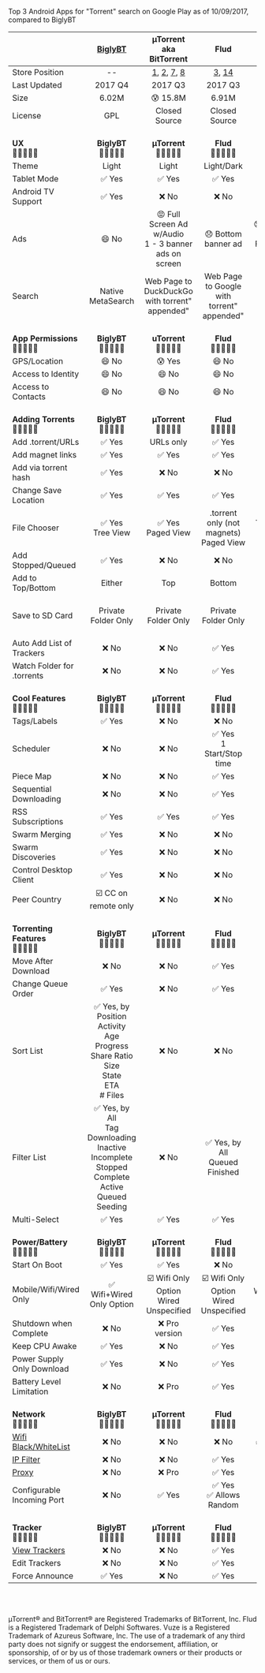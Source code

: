 Top 3 Android Apps for "Torrent" search on Google Play as of 10/09/2017, compared to BiglyBT

|   | [BiglyBT](https://play.google.com/store/apps/details?id=com.biglybt.android.client) | µTorrent<br/>aka BitTorrent | Flud | tTorrent | Vuze |
|  ------ | :------: | :------: | :------: | :------: | :------: |
|  Store Position | -- | [1](https://play.google.com/store/apps/details?id=com.utorrent.client), [2](https://play.google.com/store/apps/details?id=com.bittorrent.client), [7](https://play.google.com/store/apps/details?id=com.bittorrent.client.pro), [8](https://play.google.com/store/apps/details?id=com.utorrent.client.pro) | [3](https://play.google.com/store/apps/details?id=com.delphicoder.flud), [14](https://play.google.com/store/apps/details?id=com.delphicoder.flud.paid) | [4](https://play.google.com/store/apps/details?id=hu.tagsoft.ttorrent.lite), [27](https://play.google.com/store/apps/details?id=hu.tagsoft.ttorrent.noads) | [5](https://play.google.com/store/apps/details?id=com.vuze.torrent.downloader) |
|  Last Updated | 2017 Q4 | 2017 Q3 | 2017 Q3 | 2017 Q3 | 2016 Q1 |
|  Size | 6.02M | :cold_sweat: 15.8M | 6.91M | 7.42M | 5.52M |
|  License | GPL | Closed Source | Closed Source | Closed Source | Unknown |
|  <br/> **UX** <br/> :leaves::leaves::leaves::leaves::leaves: | <br/>**BiglyBT**<br/> :leaves::leaves::leaves::leaves::leaves: | <br/> **µTorrent**<br/>:leaves::leaves::leaves::leaves::leaves: | <br/> **Flud**<br/> :leaves::leaves::leaves::leaves::leaves: | <br/> **tTorrent**<br/>:leaves::leaves::leaves::leaves::leaves: | <br/> **Vuze**<br/>:leaves::leaves::leaves::leaves::leaves: |
|  Theme | Light | Light | Light/Dark | Light/Dark | Light |
|  Tablet Mode | :white_check_mark: Yes | :white_check_mark: Yes | :white_check_mark: Yes | :white_check_mark: Yes | :white_check_mark: Yes |
|  Android TV Support | :white_check_mark: Yes | :x: No | :x: No | :x: No | :x: No |
|  Ads | :smile: No | :rage: Full Screen Ad w/Audio<br/>1 - 3 banner ads on screen | :disappointed: Bottom banner ad | :disappointed: Bottom banner ad<br/>Full screen video ads | :disappointed: PRO badge ad |
|  Search | Native MetaSearch | Web Page to DuckDuckGo<br/>with torrent" appended" | Web Page to Google<br/>with torrent" appended" | Opens "Search App" (default is Google) | Web Page to Google<br/>with torrent" appended" |
|  <br/> **App Permissions**<br/> :leaves::leaves::leaves::leaves::leaves: | <br/>**BiglyBT**<br/> :leaves::leaves::leaves::leaves::leaves: | <br/> **uTorrent**<br/> :leaves::leaves::leaves::leaves::leaves: | <br/> **Flud**<br/> :leaves::leaves::leaves::leaves::leaves: | <br/> **tTorrent**<br/>:leaves::leaves::leaves::leaves::leaves: | <br/> **Vuze**<br/>  :leaves::leaves::leaves::leaves::leaves: |
|  GPS/Location | :smile: No | :cold_sweat: Yes | :smile: No | :smile: No | :cold_sweat: Yes |
|  Access to Identity | :smile: No | :smile: No | :smile: No | :cold_sweat: Yes | :cold_sweat: Yes |
|  Access to Contacts | :smile: No | :smile: No | :smile: No | :smile: No | :cold_sweat: Yes |
|  <br/> **Adding Torrents**<br/> :leaves::leaves::leaves::leaves::leaves: | <br/>**BiglyBT**<br/> :leaves::leaves::leaves::leaves::leaves: | <br/> **µTorrent**<br/> :leaves::leaves::leaves::leaves::leaves: | <br/> **Flud**<br/> :leaves::leaves::leaves::leaves::leaves: | <br/> **tTorrent**<br/>:leaves::leaves::leaves::leaves::leaves: | <br/> **Vuze**<br/>:leaves::leaves::leaves::leaves::leaves: |
|  Add .torrent/URLs | :white_check_mark: Yes | URLs only | :white_check_mark: Yes | Magnet URI | :white_check_mark: Yes |
|  Add magnet links | :white_check_mark: Yes | :white_check_mark: Yes | :white_check_mark: Yes | :white_check_mark: Yes | :white_check_mark: Yes |
|  Add via torrent hash | :white_check_mark: Yes | :x: No | :x: No | :x: No | :white_check_mark: Yes |
|  Change Save Location | :white_check_mark: Yes | :white_check_mark: Yes | :white_check_mark: Yes | :white_check_mark: Yes | :white_check_mark: Yes |
|  File Chooser | :white_check_mark: Yes<br/>Tree View | :white_check_mark: Yes<br/>Paged View | .torrent only (not magnets)<br/>Paged View | .torrent only (not magnets)<br/>Paged View | :white_check_mark: Yes<br/>Flat View |
|  Add Stopped/Queued | :white_check_mark: Yes | :x: No | :x: No | :x: No | :x: No |
|  Add to Top/Bottom | Either | Top | Bottom | Bottom | Bottom |
|  Save to SD Card | Private Folder Only | Private Folder Only | Private Folder Only | :white_check_mark: Yes | Private Folder Only (but crashes) |
|  Auto Add List of Trackers | :x: No | :x: No | :white_check_mark: Yes | :x: No | :x: No |
|  Watch Folder for .torrents | :x: No | :x: No | :white_check_mark: Yes | :white_check_mark: Yes | :x: No |
|  <br/> **Cool Features**<br/> :leaves::leaves::leaves::leaves::leaves: | <br/>**BiglyBT**<br/> :leaves::leaves::leaves::leaves::leaves: | <br/> **µTorrent**<br/> :leaves::leaves::leaves::leaves::leaves: | <br/> **Flud**<br/> :leaves::leaves::leaves::leaves::leaves: | <br/> **tTorrent**<br/>:leaves::leaves::leaves::leaves::leaves: | <br/> **Vuze**<br/>:leaves::leaves::leaves::leaves::leaves: |
|  Tags/Labels | :white_check_mark: Yes | :x: No | :x: No | :white_check_mark: Yes | :x: No |
|  Scheduler | :x: No | :x: No | :white_check_mark: Yes<br/>1 Start/Stop time | :white_check_mark: Yes; Time Range | :x: No |
|  Piece Map | :x: No | :x: No | :white_check_mark: Yes | :white_check_mark: Yes | :x: No |
|  Sequential Downloading | :x: No | :x: No | :white_check_mark: Yes | :white_check_mark: Yes | :x: No |
|  RSS Subscriptions | :white_check_mark: Yes | :white_check_mark: Yes | :white_check_mark: Yes | :white_check_mark: Yes | :x: No |
|  Swarm Merging | :white_check_mark: Yes | :x: No | :x: No | :x: No | :x: No |
|  Swarm Discoveries | :white_check_mark: Yes | :x: No | :x: No | :x: No | :x: No |
|  Control Desktop Client | :white_check_mark: Yes | :x: No | :x: No | :x: No | :x: No |
|  Peer Country | :ballot_box_with_check: CC on remote only | :x: No | :x: No | :white_check_mark: Yes, flag | :x: No |
|  <br/> **Torrenting Features**<br/> :leaves::leaves::leaves::leaves::leaves: | <br/>**BiglyBT**<br/> :leaves::leaves::leaves::leaves::leaves: | <br/> **µTorrent**<br/> :leaves::leaves::leaves::leaves::leaves: | <br/> **Flud**<br/> :leaves::leaves::leaves::leaves::leaves: | <br/> **tTorrent**<br/>:leaves::leaves::leaves::leaves::leaves: | <br/> **Vuze**<br/>:leaves::leaves::leaves::leaves::leaves: |
|  Move After Download | :x: No | :x: No | :white_check_mark: Yes | :white_check_mark: Yes, Global | :x: No |
|  Change Queue Order | :white_check_mark: Yes | :x: No | :white_check_mark: Yes | :white_check_mark: Yes | :x: No |
|  Sort List | :white_check_mark: Yes, by<br/>Position<br/>Activity<br/>Age<br/>Progress<br/>Share Ratio<br/>Size<br/>State<br/>ETA<br/># Files | :x: No | :x: No | :white_check_mark: Yes, by<br/>Name<br/>Size<br/>State<br/>Progress<br/>Ratio<br/>UL Speed<br/>DL Speed<br/>Finish Date<br/>Seeding Time | :x: No |
|  Filter List | :white_check_mark: Yes, by<br/>All<br/>Tag<br/>Downloading<br/>Inactive<br/>Incomplete<br/>Stopped<br/>Complete<br/>Active<br/>Queued<br/>Seeding | :x: No | :white_check_mark: Yes, by<br/>All<br/>Queued<br/>Finished | :white_check_mark: Yes, by<br/>All<br/>Tag<br/>Downloading<br/>Complete<br/>Checking<br/>Paused | :white_check_mark: Yes, by<br/>All<br/>Downloading<br/>Complete |
|  Multi-Select | :white_check_mark: Yes | :white_check_mark: Yes | :white_check_mark: Yes | :white_check_mark: Yes | :x: No |
|  <br/> **Power/Battery**<br/> :leaves::leaves::leaves::leaves::leaves: | <br/>**BiglyBT**<br/> :leaves::leaves::leaves::leaves::leaves: | <br/> **µTorrent**<br/> :leaves::leaves::leaves::leaves::leaves: | <br/> **Flud**<br/> :leaves::leaves::leaves::leaves::leaves: | <br/> **tTorrent**<br/>:leaves::leaves::leaves::leaves::leaves: | <br/> **Vuze**<br/>:leaves::leaves::leaves::leaves::leaves: |
|  Start On Boot | :white_check_mark: Yes | :white_check_mark: Yes | :x: No | :white_check_mark: Yes | :white_check_mark: Yes |
|  Mobile/Wifi/Wired Only | :white_check_mark: Wifi+Wired Only Option | :ballot_box_with_check: Wifi Only Option<br/>Wired Unspecified | :ballot_box_with_check: Wifi Only Option<br/>Wired Unspecified | :ballot_box_with_check: Wifi/WiMAX/SSID<br/>Wired Unspecified | :ballot_box_with_check: Wifi Only Option<br/>Wired Unspecified |
|  Shutdown when Complete | :x: No | :x: Pro version | :white_check_mark: Yes | :white_check_mark: Yes | :x: No |
|  Keep CPU Awake | :white_check_mark: Yes | :x: No | :white_check_mark: Yes | :white_check_mark: Yes | :white_check_mark: Yes |
|  Power Supply Only Download | :white_check_mark: Yes | :x: No | :white_check_mark: Yes | :white_check_mark: Yes | :x: Pro version? |
|  Battery Level Limitation | :x: No | :x: Pro | :white_check_mark: Yes | :white_check_mark: Yes | :x: No |
|  <br/> **Network**<br/> :leaves::leaves::leaves::leaves::leaves: | <br/>**BiglyBT**<br/> :leaves::leaves::leaves::leaves::leaves: | <br/> **µTorrent**<br/>:leaves::leaves::leaves::leaves::leaves: | <br/> **Flud**<br/> :leaves::leaves::leaves::leaves::leaves: | <br/> **tTorrent**<br/>:leaves::leaves::leaves::leaves::leaves: | <br/> **Vuze**<br/>:leaves::leaves::leaves::leaves::leaves: |
|  [Wifi Black/WhiteList](https://vote.biglybt.com/android#Issue4) | :x: No | :x: No | :x: No | :white_check_mark: Yes, WhiteList | :x: No |
|  [IP Filter](https://vote.biglybt.com/android#Issue5) | :x: No | :x: No | :white_check_mark: Yes | :white_check_mark: Yes | :x: No |
|  [Proxy](https://vote.biglybt.com/android#Issue6) | :x: No | :x: Pro | :white_check_mark: Yes | :white_check_mark: Yes | :x: No |
|  Configurable Incoming Port | :x: No | :white_check_mark: Yes | :white_check_mark: Yes<br/>:white_check_mark: Allows Random | :white_check_mark: Yes<br/>:white_check_mark: Allows Random | :white_check_mark: Yes |
|  <br/> **Tracker**<br/> :leaves::leaves::leaves::leaves::leaves: | <br/>**BiglyBT**<br/> :leaves::leaves::leaves::leaves::leaves: | <br/> **µTorrent**<br/>:leaves::leaves::leaves::leaves::leaves: | <br/> **Flud**<br/> :leaves::leaves::leaves::leaves::leaves: | <br/> **tTorrent**<br/>:leaves::leaves::leaves::leaves::leaves: | <br/> **Vuze**<br/>:leaves::leaves::leaves::leaves::leaves: |
|  [View Trackers](https://vote.biglybt.com/android#Issue3) | :x: No | :x: No | :white_check_mark: Yes | :white_check_mark: Yes | :white_check_mark: Yes |
|  Edit Trackers | :x: No | :x: No | :white_check_mark: Yes | :white_check_mark: Yes | :x: No |
|  Force Announce | :white_check_mark: Yes | :x: No | :white_check_mark: Yes | :white_check_mark: Yes | :x: No |

<br><br>

µTorrent® and BitTorrent® are Registered Trademarks of BitTorrent, Inc.  Flud is a Registered Trademark of Delphi Softwares.  Vuze is a Registered Trademark of Azureus Software, Inc. The use of a trademark of any third party does not signify or suggest the endorsement, affiliation, or sponsorship, of or by us of those trademark owners or their products or services, or them of us or ours.
